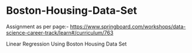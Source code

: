 # Boston-Housing-Data-Set
Assignment as per page:- https://www.springboard.com/workshops/data-science-career-track/learn#/curriculum/763

Linear Regression Using Boston Housing Data Set
